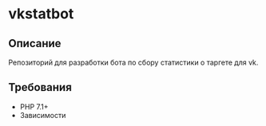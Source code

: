 # vkstatbot

## Описание
Репозиторий для разработки бота по сбору статистики о таргете для vk.

## Требования 
 - PHP 7.1+
 - Зависимости
